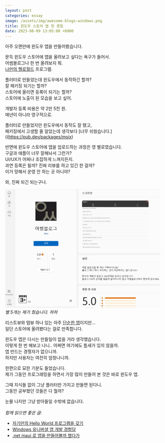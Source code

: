 ```yaml
---
layout: post
categories: essay
image: /assets/img/awesome-blogs-windows.png
title: 윈도우 스토어 앱 첫 경험
date: 2023-08-09 13:05:00 +0900
---
```


아주 오랜만에 윈도우 앱을 만들어봤습니다.  

문득 윈도우 스토어에 앱을 올려보고 싶다는 욕구가 들어서.  
어썸블로그나 한 번 올려보지 뭐.  
[나만의 헬로월드](/essay/2022/02/07/awesome-blogs-flutter.html) 프로그램.

플러터로 만들었는데 윈도우에서 동작하긴 할까?  
잘 패키징 되기는 할까?  
스토어에 올리면 등록이 되기는 할까?  
스토어에 노출이 된 모습을 보고 싶어.

개발자 등록 비용은 약 2만 5천 원.  
매년이 아니라 영구적으로.

플러터로 만들었지만 윈도우에서 동작도 잘 됐고,  
패키징에서 고생할 줄 알았는데 생각보다 [너무 쉬웠습니다.]((https://pub.dev/packages/msix)

반면에 윈도우 스토어에 앱을 업로드하는 과정은 영 별로였습니다.  
구글과 애플이 너무 잘해놔서 그런가?  
UI/UX가 어찌나 조잡하게 느껴지든지.  
과연 등록은 될까? 진짜 리뷰를 하고 있긴 한 걸까?  
이거 망해서 운영 안 하는 곳 아니야?

와, 진짜 되긴 되는구나.

![윈도우 스토어에 올라간 어썸블로그 앱](/assets/img/awesome-blogs-windows.png)  
*별 5개는 제가 줬습니다. 하하*

리스트뷰와 탭뷰 하나 있는 아주 [단순한 앱](https://apps.microsoft.com/store/detail/%EC%96%B4%EC%8D%B8%EB%B8%94%EB%A1%9C%EA%B7%B8/9NSRPVLL4CG9)이지만...  
일단 스토어에 올려봤다는 걸로 만족합니다.

윈도우 앱은 다시는 만들일이 없을 거라 생각했습니다.  
이렇게 한 번 해보고 나니.. 어쩌면 여기에도 틈새가 있지 않을까.  
앱 만드는 경쟁자가 없으니까.  
하지만 사용자는 여전히 엄청나니까.

한편으로 묘한 기분도 들었습니다.  
제가 그동안 프로그래밍을 하면서 가장 많이 만들어 본 것은 바로 윈도우 앱.

그때 지식들 없이 그냥 플러터만 가지고 만들면 된다니.  
그동안 공부했던 것들은 다 뭘까?

눈물 나지만 그냥 받아들일 수밖에 없습니다.
<br>
<br>
*함께 읽으면 좋은 글:*
* [자기만의 Hello World 프로그램을 갖기](/essay/2022/02/07/awesome-blogs-flutter.html)
* [Windows 유니버셜 앱 개발 경험담](/essay/2014/12/05/windows-runtime.html)
* [.net maui 로 앱을 만들어볼까 했다가](/essay/2022/08/19/maui.html)